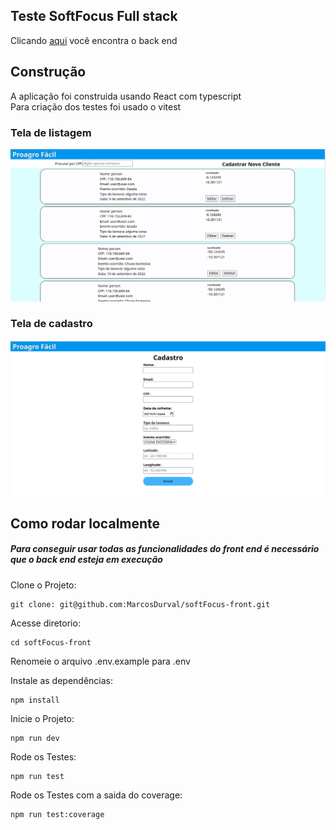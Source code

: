 ## Teste SoftFocus Full stack

Clicando [aqui](https://github.com/MarcosDurval/softFocus-back) você encontra o back end
## Construção

A aplicação foi construida usando React com typescript  
Para criação dos testes foi usado o vitest
### Tela de listagem
![listagem](lista.png)
### Tela de cadastro
![Cadastro](cadastro.png)

## Como rodar localmente

##### Para conseguir usar todas as funcionalidades do front end é necessário que o back end esteja em execução

Clone o Projeto:
```
git clone: git@github.com:MarcosDurval/softFocus-front.git
```
Acesse diretorio:
```
cd softFocus-front
```

Renomeie o arquivo .env.example para .env  

Instale as dependências:

```
npm install
```

Inicie o Projeto:

```
npm run dev
```
Rode os Testes:

```
npm run test
```

Rode os Testes com a saida do coverage:

```
npm run test:coverage
```
